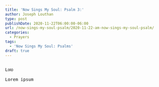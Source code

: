 ```yaml
---
title: 'Now Sings My Soul: Psalm 3:'
author: Joseph Louthan
type: post
publishDate: 2020-11-22T06:00:00-06:00
url: /now-sings-my-soul-psalm/2020-11-22-am-now-sings-my-soul-psalm/
categories:
  - Prayers
tags:
  - 'Now Sings My Soul: Psalms'
draft: true
---
```


<pre>
<div style="font-variant: small-caps;">
Lord
</div>
Lorem ipsum
</pre>
